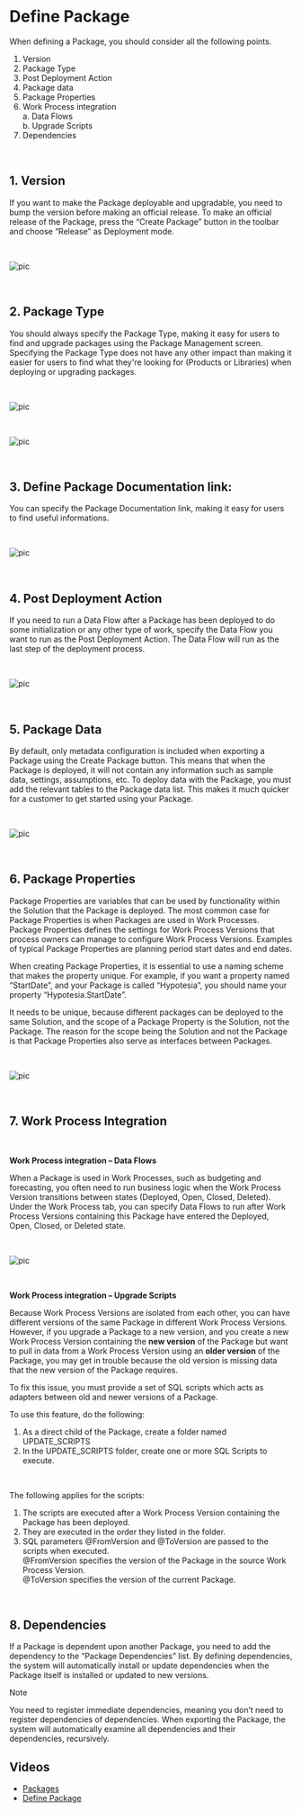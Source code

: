 
# Define Package

When defining a Package, you should consider all the following points.
<br/>

1.	Version
2. Package Type
3.	Post Deployment Action
4.	Package data
5.	Package Properties
6.	Work Process integration  
a.  Data Flows  
b.  Upgrade Scripts
7.	Dependencies


<br/>


## 1. Version

If you want to make the Package deployable and upgradable, you need to bump the version before making an official release. To make an official release of the Package, press the “Create Package” button in the toolbar and choose “Release” as Deployment mode.

<br/>

![pic](https://profitbasedocs.blob.core.windows.net/images/pack_version.png)

<br/>

## 2. Package Type

You should always specify the Package Type, making it easy for users to find and upgrade packages using the Package Management screen.  
Specifying the Package Type does not have any other impact than making it easier for users to find what they're looking for (Products or Libraries) when deploying or upgrading packages. 

<br/>

![pic](https://profitbasedocs.blob.core.windows.net/images/packType1.png)

<br/>

![pic](https://profitbasedocs.blob.core.windows.net/images/packType2.png)

<br/>

## 3. Define Package Documentation link:

You can specify the Package Documentation link, making it easy for users to find useful informations.  

<br/>

![pic](https://profitbasedocs.blob.core.windows.net/images/PackDoc%20(3).png)

<br/>

## 4. Post Deployment Action

If you need to run a Data Flow after a Package has been deployed to do some initialization or any other type of work, specify the Data Flow you want to run as the Post Deployment Action. The Data Flow will run as the last step of the deployment process.

<br/>

![pic](https://profitbasedocs.blob.core.windows.net/images/package_postDepAct.png)

<br/>

## 5. Package Data

By default, only metadata configuration is included when exporting a Package using the Create Package button. This means that when the Package is deployed, it will not contain any information such as sample data, settings, assumptions, etc. To deploy data with the Package, you must add the relevant tables to the Package data list. This makes it much quicker for a customer to get started using your Package.

<br/>

![pic](https://profitbasedocs.blob.core.windows.net/images/pack_data.png)

<br/>

## 6. Package Properties

Package Properties are variables that can be used by functionality within the Solution that the Package is deployed. The most common case for Package Properties is when Packages are used in Work Processes. Package Properties defines the settings for Work Process Versions that process owners can manage to configure Work Process Versions. Examples of typical Package Properties are planning period start dates and end dates.

When creating Package Properties, it is essential to use a naming scheme that makes the property unique. For example, if you want a property named “StartDate”, and your Package is called “Hypotesia”, you should name your property “Hypotesia.StartDate”.

It needs to be unique, because different packages can be deployed to the same Solution, and the scope of a Package Property is the Solution, not the Package. The reason for the scope being the Solution and not the Package is that Package Properties also serve as interfaces between Packages.

<br/>

![pic](https://profitbasedocs.blob.core.windows.net/images/pack_property.png)

<br/>


## 7. Work Process Integration

<br/>

**Work Process integration – Data Flows**


When a Package is used in Work Processes, such as budgeting and forecasting, you often need to run business logic when the Work Process Version transitions between states (Deployed, Open, Closed, Deleted). Under the Work Process tab, you can specify Data Flows to run after Work Process Versions containing this Package have entered the Deployed, Open, Closed, or Deleted state.

<br/>

![pic](https://profitbasedocs.blob.core.windows.net/images/pack_wpInt.png)

<br/>



**Work Process integration – Upgrade Scripts**

Because Work Process Versions are isolated from each other, you can have different versions of the same Package in different Work Process Versions. However, if you upgrade a Package to a new version, and you create a new Work Process Version containing the **new version** of the Package but want to pull in data from a Work Process Version using an **older version** of the Package, you may get in trouble because the old version is missing data that the new version of the Package requires.

To fix this issue, you must provide a set of SQL scripts which acts as adapters between old and newer versions of a Package.

To use this feature, do the following:

1. As a direct child of the Package, create a folder named UPDATE_SCRIPTS
2. In the UPDATE_SCRIPTS folder, create one or more SQL Scripts to execute. 


<br/>

The following applies for the scripts:

1. The scripts are executed after a Work Process Version containing the Package has been deployed. 
2. They are executed in the order they listed in the folder.
3. SQL parameters @FromVersion and @ToVersion are passed to the scripts when executed.  
   @FromVersion specifies the version of the Package in the source Work Process Version.  
   @ToVersion specifies the version of the current Package.



<br/>

## 8. Dependencies

If a Package is dependent upon another Package, you need to add the dependency to the “Package Dependencies” list. By defining dependencies, the system will automatically install or update dependencies when the Package itself is installed or updated to new versions. 


> [!NOTE]
>  You need to register immediate dependencies, meaning you don’t need to register dependencies of dependencies. When exporting the Package, the system will automatically examine all dependencies and their dependencies, recursively.


## Videos

* [Packages](../../../../videos/packages.md)
* [Define Package](https://profitbasedocs.blob.core.windows.net/videos/Packages%20-%20Define%20Package.mp4)

